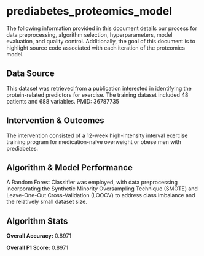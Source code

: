 # prediabetes_proteomics_model
The following information provided in this document details our process for data preprocessing, algorithm selection, hyperparameters, model evaluation, and quality control. Additionally, the goal of this document is to highlight source code associated with each iteration of the proteomics model.

## Data Source 
This dataset was retrieved from a publication interested in identifying the protein-related predictors for exercise. 
The training dataset included 48 patients and 688 variables.
PMID: 36787735

## Intervention & Outcomes 
The intervention consisted of a 12-week high-intensity interval exercise training program for medication-naïve overweight or obese men with prediabetes.

## Algorithm & Model Performance 
A Random Forest Classifier was employed, with data preprocessing incorporating the Synthetic Minority Oversampling Technique (SMOTE) and Leave-One-Out Cross-Validation (LOOCV) to address class imbalance and the relatively small dataset size.

## Algorithm Stats
**Overall Accuracy:** 0.8971

**Overall F1 Score:** 0.8971


